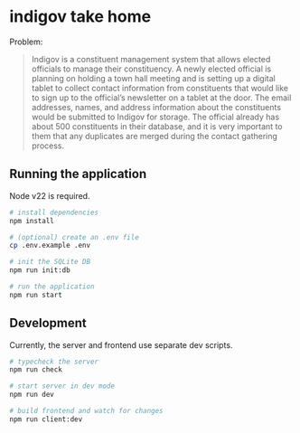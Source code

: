 # indigov take home

Problem:
> Indigov is a constituent management system that allows elected officials to manage their constituency.
A newly elected official is planning on holding a town hall meeting and is setting up a digital tablet to
collect contact information from constituents that would like to sign up to the official’s newsletter on a
tablet at the door. The email addresses, names, and address information about the constituents would
be submitted to Indigov for storage. The official already has about 500 constituents in their database,
and it is very important to them that any duplicates are merged during the contact gathering process.

## Running the application

Node v22 is required.

```bash
# install dependencies
npm install

# (optional) create an .env file
cp .env.example .env

# init the SQLite DB
npm run init:db

# run the application
npm run start
```

## Development

Currently, the server and frontend use separate dev scripts.

```bash
# typecheck the server
npm run check

# start server in dev mode
npm run dev

# build frontend and watch for changes
npm run client:dev
```
